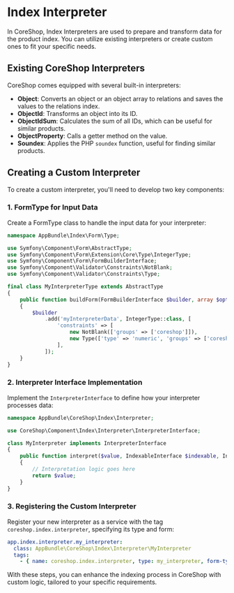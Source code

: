 # Index Interpreter

In CoreShop, Index Interpreters are used to prepare and transform data for the product index. You can utilize existing
interpreters or create custom ones to fit your specific needs.

## Existing CoreShop Interpreters

CoreShop comes equipped with several built-in interpreters:

- **Object**: Converts an object or an object array to relations and saves the values to the relations index.
- **ObjectId**: Transforms an object into its ID.
- **ObjectIdSum**: Calculates the sum of all IDs, which can be useful for similar products.
- **ObjectProperty**: Calls a getter method on the value.
- **Soundex**: Applies the PHP `soundex` function, useful for finding similar products.

## Creating a Custom Interpreter

To create a custom interpreter, you'll need to develop two key components:

### 1. FormType for Input Data

Create a FormType class to handle the input data for your interpreter:

```php
namespace AppBundle\Index\Form\Type;

use Symfony\Component\Form\AbstractType;
use Symfony\Component\Form\Extension\Core\Type\IntegerType;
use Symfony\Component\Form\FormBuilderInterface;
use Symfony\Component\Validator\Constraints\NotBlank;
use Symfony\Component\Validator\Constraints\Type;

final class MyInterpreterType extends AbstractType
{
    public function buildForm(FormBuilderInterface $builder, array $options)
    {
        $builder
            .add('myInterpreterData', IntegerType::class, [
                'constraints' => [
                    new NotBlank(['groups' => ['coreshop']]),
                    new Type(['type' => 'numeric', 'groups' => ['coreshop']]),
                ],
            ]);
    }
}
```

### 2. Interpreter Interface Implementation

Implement the `InterpreterInterface` to define how your interpreter processes data:

```php
namespace AppBundle\CoreShop\Index\Interpreter;

use CoreShop\Component\Index\Interpreter\InterpreterInterface;

class MyInterpreter implements InterpreterInterface
{
    public function interpret($value, IndexableInterface $indexable, IndexColumnInterface $config, array $interpreterConfig = [])
    {
        // Interpretation logic goes here
        return $value;
    }
}

```

### 3. Registering the Custom Interpreter

Register your new interpreter as a service with the tag `coreshop.index.interpreter`, specifying its type and form:

```yaml
app.index.interpreter.my_interpreter:
  class: AppBundle\CoreShop\Index\Interpreter\MyInterpreter
  tags:
    - { name: coreshop.index.interpreter, type: my_interpreter, form-type: AppBundle\Index\Form\Type\MyInterpreterType }
```

With these steps, you can enhance the indexing process in CoreShop with custom logic, tailored to your specific
requirements.